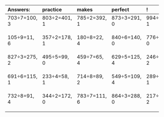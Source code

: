 | Answers: | practice | makes | perfect | ! |
| :--- | :--- | :--- | :--- | :--- |
| 703÷7=100, 3 | 803÷2=401, 1 | 785÷2=392, 1 | 873÷3=291, 0 | 994÷3=331, 1 | 
|   |   |   |   |   | 
|   |   |   |   |   | 
|   |   |   |   |   | 
| 105÷9=11, 6 | 357÷2=178, 1 | 180÷8=22, 4 | 840÷6=140, 0 | 776÷2=388, 0 | 
|   |   |   |   |   | 
|   |   |   |   |   | 
|   |   |   |   |   | 
| 827÷3=275, 2 | 495÷5=99, 0 | 459÷7=65, 4 | 629÷5=125, 4 | 246÷4=61, 2 | 
|   |   |   |   |   | 
|   |   |   |   |   | 
|   |   |   |   |   | 
| 691÷6=115, 1 | 233÷4=58, 1 | 714÷8=89, 2 | 549÷5=109, 4 | 289÷8=36, 1 | 
|   |   |   |   |   | 
|   |   |   |   |   | 
|   |   |   |   |   | 
| 732÷8=91, 4 | 344÷2=172, 0 | 783÷7=111, 6 | 864÷3=288, 0 | 217÷5=43, 2 | 
|   |   |   |   |   | 
|   |   |   |   |   | 
|   |   |   |   |   | 
